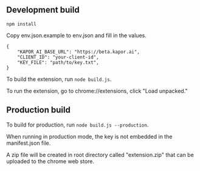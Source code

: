 ## Development build

`npm install`

Copy env.json.example to env.json and fill in the values.
```
{
    "KAPOR_AI_BASE_URL": "https://beta.kapor.ai",
    "CLIENT_ID": "your-client-id",
    "KEY_FILE": "path/to/key.txt",
}
```
To build the extension, run `node build.js`.

To run the extension, go to chrome://extensions, click "Load unpacked."

## Production build

To build for production, run `node build.js --production`.

When running in production mode, the key is not embedded in the manifest.json file.

A zip file will be created in root directory called "extension.zip" that can be uploaded to the chrome web store.